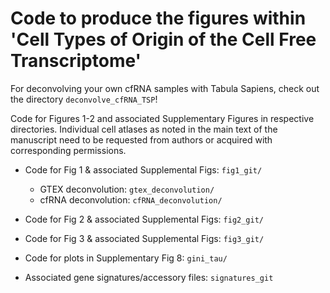 # Code to produce the figures within 'Cell Types of Origin of the Cell Free Transcriptome' 

For deconvolving your own cfRNA samples with Tabula Sapiens, check out the directory ```deconvolve_cfRNA_TSP```!

Code for Figures 1-2 and associated Supplementary Figures in respective directories.
Individual cell atlases as noted in the main text of the manuscript need to be requested from authors or acquired with corresponding permissions.
 
* Code for Fig 1 & associated Supplemental Figs: ```fig1_git/``` 
	* GTEX deconvolution: ```gtex_deconvolution/``` 
	* cfRNA deconvolution: ```cfRNA_deconvolution/```

* Code for Fig 2 & associated Supplemental Figs: ```fig2_git/``` 


* Code for Fig 3 & associated Supplemental Figs: ```fig3_git/```


* Code for plots in Supplementary Fig 8: ```gini_tau/```


* Associated gene signatures/accessory files: ```signatures_git```   


